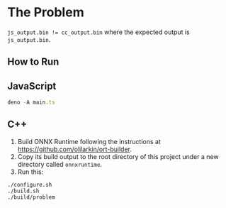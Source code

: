 # The Problem

`js_output.bin != cc_output.bin` where the expected output is `js_output.bin`.

## How to Run

## JavaScript

```ts
deno -A main.ts
```

## C++

1. Build ONNX Runtime following the instructions at https://github.com/olilarkin/ort-builder.
2. Copy its build output to the root directory of this project under a new directory called `onnxruntime`.
3. Run this:

```shell
./configure.sh
./build.sh
./build/problem
```
